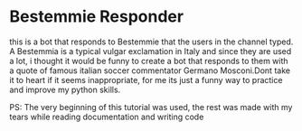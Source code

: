 
# Bestemmie Responder
this is a bot that responds to Bestemmie that the users in the channel typed. A Bestemmia is a typical vulgar exclamation in Italy and since they are used a lot, i thought it would be funny to create a bot that responds to them with a quote of famous italian soccer commentator Germano Mosconi.Dont take it to heart if it seems inappropriate, for me its just a funny way to practice and improve my python skills.

PS: The very beginning of this tutorial was used, the rest was made with my tears while reading documentation and writing code

